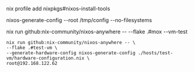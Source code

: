 

nix profile add nixpkgs#nixos-install-tools 

nixos-generate-config --root /tmp/config --no-filesystems

nix run github:nix-community/nixos-anywhere -- --flake .#mox --vm-test

```shell
nix run github:nix-community/nixos-anywhere -- \
--flake .#test-vm \
--generate-hardware-config nixos-generate-config ./hosts/test-vm/hardware-configuration.nix \
root@192.168.122.62
```